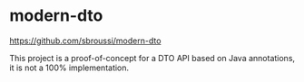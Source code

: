 # modern-dto


https://github.com/sbroussi/modern-dto


This project is a proof-of-concept for a DTO API based on Java annotations, it is not a 100% implementation.

